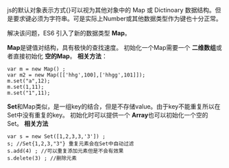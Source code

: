 js的默认对象表示方式{}可以视为其他对象中的 Map 或 Dictinoary 数据结构。但是要求键必须为字符串。可是实际上Number或其他数据类型作为键也十分正常。

解决该问题，ES6 引入了新的数据类型 **Map**。

**Map**是键值对结构，具有极快的查找速度。
初始化一个Map需要一个 **二维数组**或者直接初始化 **空的Map**。
**相关方法**：
```
var m = new Map() ;
var m2 = new Map([['hhg',100],['hhgg',101]]);
m.set("a",12);
m.set(1,11);
m.set("1",11);
```

**Set**和Map类似，是一组key的结合，但是不存储value。由于key不能重复所以在Set中没有重复的key。
初始化时可以提供一个 **Array**也可以初始化一个空的 Set。
**相关方法**
```
var s = new Set([1,2,3,3,'3']) ;
s; //Set{1,2,3,"3"} 重复元素会在Set中自动过滤
s.add(4) ; //可以重复添加元素但是不会有效果
s.delete(3) ; //删除元素
```

